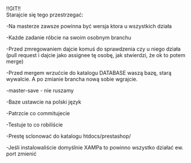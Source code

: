 !!GIT!!    
Starajcie się tego przestrzegać:


-Na masterze zawsze powinna być wersja ktora u wszystkich działa

-Każde zadanie róbcie na swoim osobnym branchu

-Przed zmregowaniem dajcie komuś do sprawdzenia czy u niego działa (pull request i dajcie jako assignee tę osobę, jak stwierdzi, że ok to potem merge)

-Przed mergem wrzućcie do katalogu DATABASE waszą bazę, starą wywalcie. A po zmianie brancha nową sobie wgrajcie.

-master-save - nie ruszamy

-Baze ustawcie na polski język

-Patrzcie co commitujecie

-Testuje to co robiliście

-Prestę sclonować do katalogu htdocs/prestashop/

-Jeśli instalowaliście domyślnie XAMPa to powinno wszystko działać ew. port zmienić
